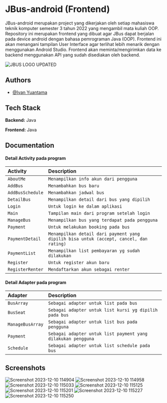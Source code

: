 
# JBus-android (Frontend)

JBus-android merupakan project yang dikerjakan oleh setiap mahasiswa teknik komputer semester 3 tahun 2022 yang mengambil mata kuliah OOP. Repository ini merupakan frontend yang dibuat agar JBus dapat berjalan pada device android dengan bahasa pemrograman Java (OOP). Frontend ini akan menangani tampilan User Interface agar terlihat lebih menarik dengan menggunakan Android Studio. Frontend akan meminta/mengirimkan data ke backend menggunakan API yang sudah disediakan oleh backend.


![JBUS LOGO UPDATED](https://github.com/IvanYuantama/JBus-android/assets/123520791/0546074f-b545-4710-a515-82b979c1d202)



## Authors

- [@Ivan Yuantama](https://github.com/IvanYuantama)


## Tech Stack

**Backend:** Java

**Frontend:** Java


## Documentation


#### Detail Activity pada program

| Activity | Description     | 
| :-------- | :------- | 
| `AboutMe` | `Menampilkan info akun dari pengguna` | 
| `AddBus` | `Menambahkan bus baru` | 
| `AddBusSchedule` | `Menambahkan jadwal bus` | 
| `DetailBus` | `Menampilkan detail dari bus yang dipilih` | 
| `Login` | `Untuk login ke dalam aplikasi` | 
| `Main` | `Tampilan main dari program setelah login` | 
| `ManageBus` | `Menampilkan bus yang terdapat pada pengguna` | 
| `Payment` | `Untuk melakukan booking pada bus` | 
| `PaymentDetail` | `Menampilkan detail dari payment yang dipilih bisa untuk (accept, cancel, dan rating)` |
| `PaymentList` | `Menampilkan list pembayaran yg sudah dilakukan` | 
| `Register` | `Untuk register akun baru` | 
| `RegisterRenter` | `Mendaftarkan akun sebagai renter` | 


#### Detail Adapter pada program

| Adapter | Description     | 
| :-------- | :------- | 
| `BusArray` | `Sebagai adapter untuk list pada bus` | 
| `BusSeat` | `Sebagai adapter untuk list kursi yg dipilih pada bus` | 
| `ManageBusArray` | `Sebagai adapter untuk list bus pada pengguna` | 
| `Payment` | `Sebagai adapter untuk list payment yang dilakukan pengguna` | 
| `Schedule` | `Sebagai adapter untuk list schedule pada bus` | 

## Screenshots

![Screenshot 2023-12-10 114904](https://github.com/IvanYuantama/JBus-android/assets/123520791/87a3fc7d-3204-4f38-9e9a-6004244b1408)
![Screenshot 2023-12-10 114958](https://github.com/IvanYuantama/JBus-android/assets/123520791/a9bc9e84-f9a3-4c68-8621-0c8f3cfe02e7)
![Screenshot 2023-12-10 115033](https://github.com/IvanYuantama/JBus-android/assets/123520791/ae7187f7-b5d4-4958-b29a-8241a964eb19)
![Screenshot 2023-12-10 115125](https://github.com/IvanYuantama/JBus-android/assets/123520791/6af3ddf6-c4db-463f-9e40-e4d59080c634)
![Screenshot 2023-12-10 115201](https://github.com/IvanYuantama/JBus-android/assets/123520791/bcba5c05-d49e-43b4-95f6-1097f3d47005)
![Screenshot 2023-12-10 115227](https://github.com/IvanYuantama/JBus-android/assets/123520791/b598db75-1640-4ff6-82f9-8c5acaaca9c0)
![Screenshot 2023-12-10 115250](https://github.com/IvanYuantama/JBus-android/assets/123520791/7e88eb11-fd4c-4e29-afce-9ebe9b70ae9e)

